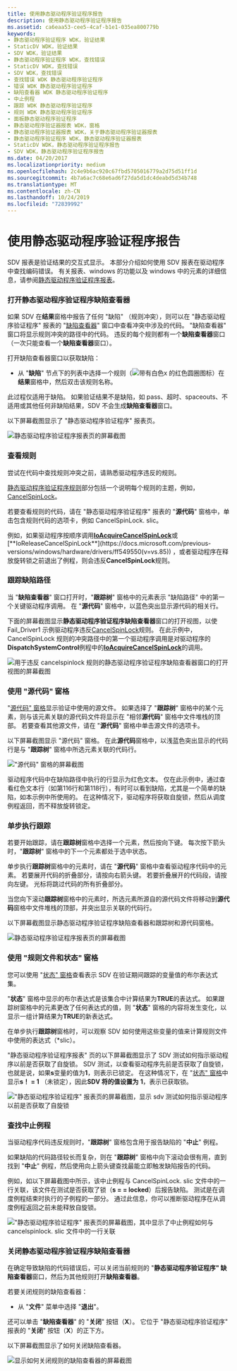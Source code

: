 ```yaml
---
title: 使用静态驱动程序验证程序报告
description: 使用静态驱动程序验证程序报告
ms.assetid: ca6eaa53-cee5-4caf-b1e1-035ea800779b
keywords:
- 静态驱动程序验证程序 WDK，验证结果
- StaticDV WDK，验证结果
- SDV WDK，验证结果
- 静态驱动程序验证程序 WDK，查找错误
- StaticDV WDK，查找错误
- SDV WDK，查找错误
- 查找错误 WDK 静态驱动程序验证程序
- 错误 WDK 静态驱动程序验证程序
- 缺陷查看器 WDK 静态驱动程序验证程序
- 中止例程
- 跟踪 WDK 静态驱动程序验证程序
- 规则 WDK 静态驱动程序验证程序
- 面板静态驱动程序验证程序
- 静态驱动程序验证器报表 WDK，窗格
- 静态驱动程序验证器报表 WDK，关于静态驱动程序验证器报表
- 静态驱动程序验证程序 WDK，静态驱动程序验证器报表
- StaticDV WDK，静态驱动程序验证程序报告
- SDV WDK，静态驱动程序验证程序报告
ms.date: 04/20/2017
ms.localizationpriority: medium
ms.openlocfilehash: 2c4e9b6ac920c67fbd5705016779a2d75d51ff1d
ms.sourcegitcommit: 4b7a6ac7c68e6ad6f27da5d1dc4deabd5d34b748
ms.translationtype: MT
ms.contentlocale: zh-CN
ms.lasthandoff: 10/24/2019
ms.locfileid: "72839992"
---
```

# <a name="using-the-static-driver-verifier-report"></a>使用静态驱动程序验证程序报告


SDV 报表是验证结果的交互式显示。 本部分介绍如何使用 SDV 报表在驱动程序中查找编码错误。 有关报表、windows 的功能以及 windows 中的元素的详细信息，请参阅[静态驱动程序验证程序报表](static-driver-verifier-report.md)。

### <a name="span-idopen_the_static_driver_verifier_defect_viewerspanspan-idopen_the_static_driver_verifier_defect_viewerspanopen-the-static-driver-verifier-defect-viewer"></a><span id="open_the_static_driver_verifier_defect_viewer"></span><span id="OPEN_THE_STATIC_DRIVER_VERIFIER_DEFECT_VIEWER"></span>打开静态驱动程序验证程序缺陷查看器

如果 SDV 在**结果**窗格中报告了任何 "缺陷" （规则冲突），则可以在 "静态驱动程序验证程序" 报表的 "[缺陷查看器](defect-viewer.md)" 窗口中查看冲突中涉及的代码。 "缺陷查看器" 窗口将显示规则冲突的路径中的代码。 违反的每个规则都有一个**缺陷查看器**窗口（一次只能查看一个**缺陷查看器**窗口）。

打开缺陷查看器窗口以获取缺陷：

-   从 "**缺陷**" 节点下的列表中选择一个规则（![带有白色](images/sdv-ico-defect.png)x 的红色圆圈图标）在**结果**窗格中，然后双击该规则名称。

此过程仅适用于缺陷。 如果验证结果不是缺陷，如 pass、超时、spaceouts、不适用或其他任何非缺陷结果，SDV 不会生成**缺陷查看器**窗口。

以下屏幕截图显示了 "静态驱动程序验证程序" 报表页。

![静态驱动程序验证程序报表页的屏幕截图](images/sdv-defectviewer.png)

### <a name="span-idreview_the_rulespanspan-idreview_the_rulespanreview-the-rule"></a><span id="review_the_rule"></span><span id="REVIEW_THE_RULE"></span>查看规则

尝试在代码中查找规则冲突之前，请熟悉驱动程序违反的规则。

[静态驱动程序验证程序规则](https://docs.microsoft.com/windows-hardware/drivers/ddi/index)部分包括一个说明每个规则的主题，例如， [CancelSpinLock](https://docs.microsoft.com/windows-hardware/drivers/devtest/wdm-cancelspinlock)。

若要查看规则的代码，请在 "静态驱动程序验证程序" 报表的 "**源代码**" 窗格中，单击包含规则代码的选项卡，例如 CancelSpinLock. slic。

例如，如果驱动程序按顺序调用[**IoAcquireCancelSpinLock**](https://docs.microsoft.com/previous-versions/windows/hardware/drivers/ff548196(v=vs.85))或[**IoReleaseCancelSpinLock**](https://docs.microsoft.com/previous-versions/windows/hardware/drivers/ff549550(v=vs.85)) ，或者驱动程序在释放旋转锁之前退出了例程，则会违反**CancelSpinLock**规则。

### <a name="span-idtrace_the_defect_pathspanspan-idtrace_the_defect_pathspantrace-the-defect-path"></a><span id="trace_the_defect_path"></span><span id="TRACE_THE_DEFECT_PATH"></span>跟踪缺陷路径

当 "**缺陷查看器**" 窗口打开时，"**跟踪树**" 窗格中的元素表示 "缺陷路径" 中的第一个关键驱动程序调用。 在 "**源代码**" 窗格中，以蓝色突出显示源代码的相关行。

下面的屏幕截图显示**静态驱动程序验证程序缺陷查看器**窗口的打开视图，以使 Fail\_Driver1 示例驱动程序违反[CancelSpinLock](https://docs.microsoft.com/windows-hardware/drivers/devtest/wdm-cancelspinlock)规则。 在此示例中，CancelSpinLock 规则的冲突路径中的第一个驱动程序调用是对驱动程序的**DispatchSystemControl**例程中的[**IoAcquireCancelSpinLock**](https://docs.microsoft.com/previous-versions/windows/hardware/drivers/ff548196(v=vs.85))的调用。

![用于违反 cancelspinlock 规则的静态驱动程序验证程序缺陷查看器窗口的打开视图的屏幕截图](images/sdv-tracetree.png)

### <a name="span-iduse_the_source_code_panespanspan-iduse_the_source_code_panespanuse-the-source-code-pane"></a><span id="use_the_source_code_pane"></span><span id="USE_THE_SOURCE_CODE_PANE"></span>使用 "源代码" 窗格

"[源代码" 窗格](source-code-pane.md)显示验证中使用的源文件。 如果选择了 "**跟踪树**" 窗格中的某个元素，则与该元素关联的源代码文件将显示在 "相邻**源代码**" 窗格中文件堆栈的顶部。 若要查看其他源文件，请在 "**源代码**" 窗格中单击源文件的选项卡。

以下屏幕截图显示 "源代码" 窗格。 在此**源代码**窗格中，以浅蓝色突出显示的代码行是与 "**跟踪树**" 窗格中所选元素关联的代码行。

!["源代码" 窗格的屏幕截图](images/sdv-sourcecode.png)

驱动程序代码中在缺陷路径中执行的行显示为红色文本。 仅在此示例中，通过查看红色文本行（如第116行和第118行），有时可以看到缺陷，尤其是一个简单的缺陷，如本示例中所使用的。 在这种情况下，驱动程序将获取自旋锁，然后从调度例程返回，而不释放旋转锁定。

### <a name="span-idstep_through_the_tracespanspan-idstep_through_the_tracespanstep-through-the-trace"></a><span id="step_through_the_trace"></span><span id="STEP_THROUGH_THE_TRACE"></span>单步执行跟踪

若要开始跟踪，请在**跟踪树**窗格中选择一个元素，然后按向下键。 每次按下箭头时，"**跟踪树**" 窗格中的下一个元素都处于选中状态。

单步执行**跟踪树**窗格中的元素时，请在 "**源代码**" 窗格中查看驱动程序代码中的元素。 若要展开代码的折叠部分，请按向右箭头键。 若要折叠展开的代码段，请按向左键。 光标将跳过代码的所有折叠部分。

当您向下滚动**跟踪树**窗格中的元素时，所选元素所源自的源代码文件将移动到**源代码**窗格中文件堆栈的顶部，并突出显示关联的代码行。

以下屏幕截图显示静态驱动程序验证程序缺陷查看器和跟踪树和源代码窗格。

![静态驱动程序验证程序报表页的屏幕截图](images/sdv-trace1.png)

### <a name="span-iduse_the_rule_file_and_state_panespanspan-iduse_the_rule_file_and_state_panespanuse-the-rule-file-and-state-pane"></a><span id="use_the_rule_file_and_state_pane"></span><span id="USE_THE_RULE_FILE_AND_STATE_PANE"></span>使用 "规则文件和状态" 窗格

您可以使用 "[状态" 窗格](state-pane.md)查看表示 SDV 在验证期间跟踪的变量值的布尔表达式集。

"**状态**" 窗格中显示的布尔表达式是该集合中计算结果为**TRUE**的表达式。 如果跟踪树窗格中的元素更改了任何表达式的值，则 "**状态**" 窗格的内容将发生变化，以显示一组计算结果为**TRUE**的新表达式。

在单步执行**跟踪树**窗格时，可以观察 SDV 如何使用这些变量的值来计算规则文件中使用的表达式（\*slic）。

"静态驱动程序验证程序报表" 页的以下屏幕截图显示了 SDV 测试如何指示驱动程序以前是否获取了自旋锁。 SDV 测试，以查看驱动程序先前是否获取了自旋锁，也就是说，如果**s**变量的值为**1**，则表示已锁定。 在这种情况下，在 "[状态" 窗格](state-pane.md)中显示**s！ = 1** （未锁定），因此**SDV 将的值设置为** **1**，表示已获取锁。

!["静态驱动程序验证程序" 报表页的屏幕截图，显示 sdv 测试如何指示驱动程序以前是否获取了自旋锁](images/sdv-trace2.png)

### <a name="span-idfind_the_abort_routinespanspan-idfind_the_abort_routinespanfind-the-abort-routine"></a><span id="find_the_abort_routine"></span><span id="FIND_THE_ABORT_ROUTINE"></span>查找中止例程

当驱动程序代码违反规则时，"**跟踪树**" 窗格包含用于报告缺陷的 "**中止**" 例程。

如果缺陷的代码路径较长而复杂，则在 "**跟踪树**" 窗格中向下滚动会很有用，直到找到 "**中止**" 例程，然后使用向上箭头键查找最能立即触发缺陷报告的代码。

例如，如以下屏幕截图中所示，该中止例程与 CancelSpinLock. slic 文件中的一行关联，该文件在测试是否获取了锁（**s = = locked**）后报告缺陷。 测试是在调度例程结束时执行的子例程的一部分。 通过此信息，你可以推断驱动程序在从调度例程返回之前未能释放自旋锁。

!["静态驱动程序验证程序" 报表页的屏幕截图，其中显示了中止例程如何与 cancelspinlock. slic 文件中的一行关联](images/sdv-trace3.png)

### <a name="span-idclose_the_static_driver_verifier_defect_viewerspanspan-idclose_the_static_driver_verifier_defect_viewerspanclose-the-static-driver-verifier-defect-viewer"></a><span id="close_the_static_driver_verifier_defect_viewer"></span><span id="CLOSE_THE_STATIC_DRIVER_VERIFIER_DEFECT_VIEWER"></span>关闭静态驱动程序验证程序缺陷查看器

在确定导致缺陷的代码错误后，可以关闭当前规则的 "**静态驱动程序验证程序" 缺陷查看器**窗口，然后为其他规则打开**缺陷查看器**。

若要关闭规则的缺陷查看器：

-   从 "**文件**" 菜单中选择 "**退出**"。

还可以单击 "**缺陷查看器**" 的 "**关闭**" 按钮（**X**）。 它位于 "静态驱动程序验证程序" 报表的 "**关闭**" 按钮（**X**）的正下方。

以下屏幕截图显示了如何关闭缺陷查看器。

![显示如何关闭规则的缺陷查看器的屏幕截图](images/sdv-defectviewerclose.png)

 

 





